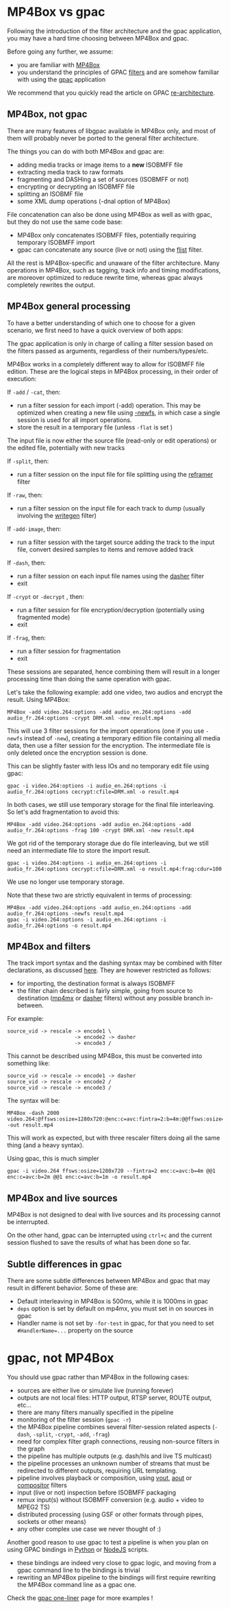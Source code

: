 # MP4Box vs gpac

Following the introduction of the filter architecture and the gpac application, you may have a hard time choosing between MP4Box and gpac.
 
Before going any further, we assume:

-  you are familiar with [MP4Box](MP4Box)
-  you understand the principles of GPAC [filters](filters_general) and are somehow familiar with using the [gpac](gpac_general) application

We recommend that you quickly read the article on GPAC [re-architecture](Rearchitecture).

## MP4Box, not gpac

There are many features of libgpac available in MP4Box only, and most of them will probably never be ported to the general filter architecture.

The things you can do with both MP4Box and gpac are:

- adding media tracks or image items to a __new__ ISOBMFF file
- extracting media track to raw formats
- fragmenting and DASHing a set of sources (ISOBMFF or not)
- encrypting or decrypting an ISOBMFF file
- splitting an ISOBMF file
- some XML dump operations (-dnal option of MP4Box)

File concatenation can also be done using MP4Box as well as with gpac, but they do not use the same code base:

- MP4Box only concatenates ISOBMFF files, potentially requiring temporary ISOBMFF import
- gpac can concatenate any source  (live or not) using the [flist](flist) filter.


All the rest is MP4Box-specific and unaware of the filter architecture.
Many operations in MP4Box, such as tagging, track info and timing modifications, are moreover optimized to reduce rewrite time, whereas gpac always completely rewrites the output.

## MP4Box general processing

To have a better understanding of which one to choose for a given scenario, we first need to have a quick overview of both apps:

The gpac application is only in charge of calling a filter session based on the filters passed as arguments, regardless of their numbers/types/etc. 

MP4Box works in a completely different way to allow for ISOBMFF file edition. These are the logical steps in MP4Box processing, in their order of execution:

If `-add` / `-cat`, then:

- run a filter session for each import (-add) operation. This may be optimized when creating a new file using [-newfs](mp4box-gen-opts#newfs), in which case a single session is used for all import operations.
- store the result in a temporary file (unless `-flat` is set )

The input file is now either the source file (read-only or edit operations) or the edited file, potentially with new tracks

If `-split`, then:

- run a filter session on the input file for file splitting using the [reframer](reframer) filter

If `-raw`, then:

- run a filter session on the input file for each track to dump (usually involving the [writegen](writegen) filter)

If `-add-image`, then:

- run a filter session with the target source adding the track to the input file, convert desired samples to items and remove added track

If `-dash`, then:

- run a filter session on each input file names using the [dasher](dasher) filter
- exit

If `-crypt` or `-decrypt` , then:

- run a filter session for file encryption/decryption (potentially using fragmented mode)
- exit

If `-frag`, then:

- run a filter session for fragmentation
- exit


These sessions are separated, hence combining them will result in a longer processing time than doing the same operation with gpac.


Let's take the following example: add one video, two audios and encrypt the result. Using MP4Box:
```
MP4Box -add video.264:options -add audio_en.264:options -add audio_fr.264:options -crypt DRM.xml -new result.mp4
```

This will use 3 filter sessions for the import operations (one if you use `-newfs` instead of `-new`), creating a temporary edition file containing all media data, then use a filter session for the encryption.
The intermediate file is only deleted once the encryption session is done.

This can be slightly faster with less IOs and no temporary edit file using gpac:
```
gpac -i video.264:options -i audio_en.264:options -i audio_fr.264:options cecrypt:cfile=DRM.xml -o result.mp4
```

In both cases, we still use temporary storage for the final file interleaving. So let's add fragmentation to avoid this:

```
MP4Box -add video.264:options -add audio_en.264:options -add audio_fr.264:options -frag 100 -crypt DRM.xml -new result.mp4
```

We got rid of the temporary storage due do file interleaving, but we still need an intermediate file to store the import result.

```
gpac -i video.264:options -i audio_en.264:options -i audio_fr.264:options cecrypt:cfile=DRM.xml -o result.mp4:frag:cdur=100
```

We use no longer use temporary storage.



Note that these two are strictly equivalent in terms of processing:
```
MP4Box -add video.264:options -add audio_en.264:options -add audio_fr.264:options -newfs result.mp4
gpac -i video.264:options -i audio_en.264:options -i audio_fr.264:options -o result.mp4
```


## MP4Box and filters

The track import syntax and the dashing syntax may be combined with filter declarations, as discussed [here](mp4box-filters).
They are however restricted as follows:

- for importing, the destination format is always ISOBMFF
- the filter chain described is fairly simple, going from source to destination ([mp4mx](mp4mx) or [dasher](dasher) filters) without any possible branch in-between.

For example:
```
source_vid -> rescale -> encode1 \
                      -> encode2 -> dasher
                      -> encode3 /
```

This cannot be described using MP4Box, this must be converted into something like:
```
source_vid -> rescale -> encode1 -> dasher
source_vid -> rescale -> encode2 /
source_vid -> rescale -> encode3 /
```

The syntax will be:
```
MP4Box -dash 2000 video.264:@ffsws:osize=1280x720:@enc:c=avc:fintra=2:b=4m:@@ffsws:osize=1280x720:@enc:c=avc:fintra=2:b=2m:@@ffsws:osize=1280x720:@enc:c=avc:fintra=2:b=1m -out result.mp4
```

This will work as expected, but with three rescaler filters doing all the same thing (and a heavy syntax).

Using gpac, this is much simpler
```
gpac -i video.264 ffsws:osize=1280x720 --fintra=2 enc:c=avc:b=4m @@1 enc:c=avc:b=2m @@1 enc:c=avc:b=1m -o result.mp4
```


## MP4Box and live sources

MP4Box is not designed to deal with live sources and its processing cannot be interrupted.

On the other hand, gpac can be interrupted using `ctrl+c` and the current session flushed to save the results of what has been done so far.

## Subtle differences in gpac

There are some subtle differences between MP4Box and gpac that may result in different behavior. Some of these are:

- Default interleaving in MP4Box is 500ms, while it is 1000ms in gpac
- `deps` option is set by default on mp4mx, you must set in on sources in gpac
- Handler name is not set by `-for-test` in gpac, for that you need to set `#HandlerName=...` property on the source


# gpac, not MP4Box

You should use gpac rather than MP4Box in the following cases:

- sources are either live or simulate live (running forever)
- outputs are not local files: HTTP output, RTSP server, ROUTE output, etc...
- there are many filters manually specified in the pipeline
- monitoring of the filter session (`gpac -r`)
- the MP4Box pipeline combines several filter-session related aspects (`-dash`, `-split`, `-crypt`, `-add`, `-frag`)
- need for complex filter graph connections, reusing non-source filters in the graph
- the pipeline has multiple outputs (e.g. dash/hls and live TS multicast)
- the pipeline processes an unknown number of streams that must be redirected to different outputs, requiring URL templating.
- pipeline involves playback or composition, using [vout](vout), [aout](aout) or [compositor](compositor) filters
- input (live or not) inspection before ISOBMFF packaging
- remux input(s) without ISOBMFF conversion (e.g. audio + video to MPEG2 TS)
- distributed processing (using GSF or other formats through pipes, sockets or other means)
- any other complex use case we never thought of :)


Another good reason to use gpac to test a pipeline is when you plan on using GPAC bindings in [Python](python) or [NodeJS](nodejs) scripts.
- these bindings are indeed very close to gpac logic, and moving from a gpac command line to the bindings is trivial
- rewriting an MP4Box pipeline to the bindings will first require rewriting the MP4Box command line as a gpac one.


Check the [gpac one-liner](filters-oneliners) page for more examples !
